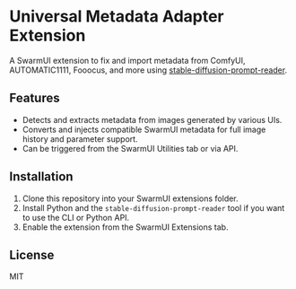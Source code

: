 # Universal Metadata Adapter Extension

A SwarmUI extension to fix and import metadata from ComfyUI, AUTOMATIC1111, Fooocus, and more using [stable-diffusion-prompt-reader](https://github.com/receyuki/stable-diffusion-prompt-reader).

## Features
- Detects and extracts metadata from images generated by various UIs.
- Converts and injects compatible SwarmUI metadata for full image history and parameter support.
- Can be triggered from the SwarmUI Utilities tab or via API.

## Installation
1. Clone this repository into your SwarmUI extensions folder.
2. Install Python and the `stable-diffusion-prompt-reader` tool if you want to use the CLI or Python API.
3. Enable the extension from the SwarmUI Extensions tab.

## License
MIT 